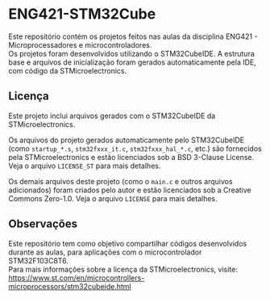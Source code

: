 # ENG421-STM32Cube

Este repositório contém os projetos feitos nas aulas da disciplina ENG421 - Microprocessadores e microcontroladores.  
Os projetos foram desenvolvidos utilizando o STM32CubeIDE. A estrutura base e arquivos de inicialização foram gerados automaticamente pela IDE, com código da STMicroelectronics.

## Licença

Este projeto inclui arquivos gerados com o STM32CubeIDE da STMicroelectronics.

Os arquivos do projeto gerados automaticamente pelo STM32CubeIDE (como `startup_*.s`, `stm32fxxx_it.c`, `stm32fxxx_hal_*.c`, etc.) são fornecidos pela STMicroelectronics e estão licenciados sob a BSD 3-Clause License.  
Veja o arquivo `LICENSE_ST` para mais detalhes.

Os demais arquivos deste projeto (como o `main.c` e outros arquivos adicionados) foram criados pelo autor e estão licenciados sob a Creative Commons Zero-1.0. Veja o arquivo `LICENSE` para mais detalhes.

## Observações

Este repositório tem como objetivo compartilhar códigos desenvolvidos durante as aulas, para aplicações com o microcontrolador STM32F103C8T6.  
Para mais informações sobre a licença da STMicroelectronics, visite:  
https://www.st.com/en/microcontrollers-microprocessors/stm32cubeide.html